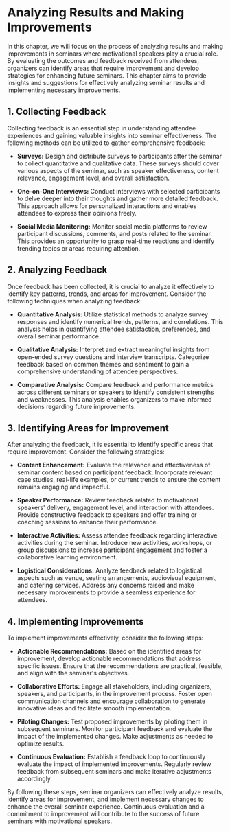 Analyzing Results and Making Improvements
====================================================

In this chapter, we will focus on the process of analyzing results and making improvements in seminars where motivational speakers play a crucial role. By evaluating the outcomes and feedback received from attendees, organizers can identify areas that require improvement and develop strategies for enhancing future seminars. This chapter aims to provide insights and suggestions for effectively analyzing seminar results and implementing necessary improvements.

1\. Collecting Feedback
----------------------

Collecting feedback is an essential step in understanding attendee experiences and gaining valuable insights into seminar effectiveness. The following methods can be utilized to gather comprehensive feedback:

* **Surveys:** Design and distribute surveys to participants after the seminar to collect quantitative and qualitative data. These surveys should cover various aspects of the seminar, such as speaker effectiveness, content relevance, engagement level, and overall satisfaction.

* **One-on-One Interviews:** Conduct interviews with selected participants to delve deeper into their thoughts and gather more detailed feedback. This approach allows for personalized interactions and enables attendees to express their opinions freely.

* **Social Media Monitoring:** Monitor social media platforms to review participant discussions, comments, and posts related to the seminar. This provides an opportunity to grasp real-time reactions and identify trending topics or areas requiring attention.

2\. Analyzing Feedback
---------------------

Once feedback has been collected, it is crucial to analyze it effectively to identify key patterns, trends, and areas for improvement. Consider the following techniques when analyzing feedback:

* **Quantitative Analysis:** Utilize statistical methods to analyze survey responses and identify numerical trends, patterns, and correlations. This analysis helps in quantifying attendee satisfaction, preferences, and overall seminar performance.

* **Qualitative Analysis:** Interpret and extract meaningful insights from open-ended survey questions and interview transcripts. Categorize feedback based on common themes and sentiment to gain a comprehensive understanding of attendee perspectives.

* **Comparative Analysis:** Compare feedback and performance metrics across different seminars or speakers to identify consistent strengths and weaknesses. This analysis enables organizers to make informed decisions regarding future improvements.

3\. Identifying Areas for Improvement
------------------------------------

After analyzing the feedback, it is essential to identify specific areas that require improvement. Consider the following strategies:

* **Content Enhancement:** Evaluate the relevance and effectiveness of seminar content based on participant feedback. Incorporate relevant case studies, real-life examples, or current trends to ensure the content remains engaging and impactful.

* **Speaker Performance:** Review feedback related to motivational speakers' delivery, engagement level, and interaction with attendees. Provide constructive feedback to speakers and offer training or coaching sessions to enhance their performance.

* **Interactive Activities:** Assess attendee feedback regarding interactive activities during the seminar. Introduce new activities, workshops, or group discussions to increase participant engagement and foster a collaborative learning environment.

* **Logistical Considerations:** Analyze feedback related to logistical aspects such as venue, seating arrangements, audiovisual equipment, and catering services. Address any concerns raised and make necessary improvements to provide a seamless experience for attendees.

4\. Implementing Improvements
----------------------------

To implement improvements effectively, consider the following steps:

* **Actionable Recommendations:** Based on the identified areas for improvement, develop actionable recommendations that address specific issues. Ensure that the recommendations are practical, feasible, and align with the seminar's objectives.

* **Collaborative Efforts:** Engage all stakeholders, including organizers, speakers, and participants, in the improvement process. Foster open communication channels and encourage collaboration to generate innovative ideas and facilitate smooth implementation.

* **Piloting Changes:** Test proposed improvements by piloting them in subsequent seminars. Monitor participant feedback and evaluate the impact of the implemented changes. Make adjustments as needed to optimize results.

* **Continuous Evaluation:** Establish a feedback loop to continuously evaluate the impact of implemented improvements. Regularly review feedback from subsequent seminars and make iterative adjustments accordingly.

By following these steps, seminar organizers can effectively analyze results, identify areas for improvement, and implement necessary changes to enhance the overall seminar experience. Continuous evaluation and a commitment to improvement will contribute to the success of future seminars with motivational speakers.
